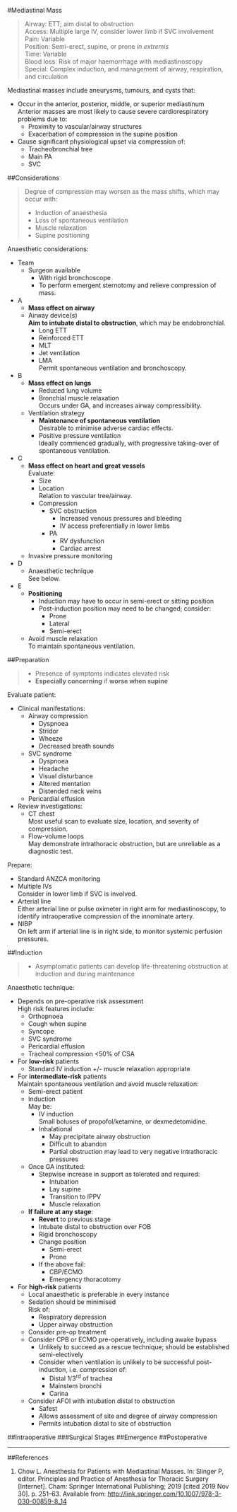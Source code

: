 #Mediastinal Mass

>Airway: ETT; aim distal to obstruction <br>
>Access: Multiple large IV, consider lower limb if SVC involvement<br>
>Pain: Variable<br>
>Position: Semi-erect, supine, or prone *in extremis*<br>
>Time: Variable<br>
>Blood loss: Risk of major haemorrhage with mediastinoscopy<br>
>Special: Complex induction, and management of airway, respiration, and circulation <br>

Mediastinal masses include aneurysms, tumours, and cysts that:
* Occur in the anterior, posterior, middle, or superior mediastinum  
Anterior masses are most likely to cause severe cardiorespiratory problems due to:
	* Proximity to vascular/airway structures
	* Exacerbation of compression in the supine position
* Cause significant physiological upset via compression of:
	* Tracheobronchial tree
	* Main PA
	* SVC

##Considerations
> Degree of compression may worsen as the mass shifts, which may occur with:
>	* Induction of anaesthesia
>	* Loss of spontaneous ventilation
>	* Muscle relaxation
>	* Supine positioning


Anaesthetic considerations:
* Team
	* Surgeon available  
		* With rigid bronchoscope
		* To perform emergent sternotomy and relieve compression of mass.
* A
	* **Mass effect on airway**  
	* Airway device(s)  
	**Aim to intubate distal to obstruction**, which may be endobronchial.
		* Long ETT
		* Reinforced ETT
		* MLT
		* Jet ventilation
		* LMA  
		Permit spontaneous ventilation and bronchoscopy.
* B
	* **Mass effect on lungs**  
		* Reduced lung volume
		* Bronchial muscle relaxation  
		Occurs under GA, and increases airway compressibility.
	* Ventilation strategy
		* **Maintenance of spontaneous ventilation**  
		Desirable to minimise adverse cardiac effects.
		* Positive pressure ventilation  
		Ideally commenced gradually, with progressive taking-over of spontaneous ventilation.
* C
	* **Mass effect on heart and great vessels**  
	Evaluate:
		* Size
		* Location  
		Relation to vascular tree/airway.
		* Compression
			* SVC obstruction  
				* Increased venous pressures and bleeding
				* IV access preferentially in lower limbs
			* PA
				* RV dysfunction
				* Cardiac arrest
	* Invasive pressure monitoring
* D
	* Anaesthetic technique  
	See below.
* E
	* **Positioning**
		* Induction may have to occur in semi-erect or sitting position
		* Post-induction position may need to be changed; consider:
			* Prone
			* Lateral
			* Semi-erect
	* Avoid muscle relaxation  
	To maintain spontaneous ventilation.

##Preparation
> * Presence of symptoms indicates elevated risk
> * **Especially concerning** if **worse when supine**

Evaluate patient:
* Clinical manifestations:
	* Airway compression
		* Dyspnoea
		* Stridor
		* Wheeze
		* Decreased breath sounds
	* SVC syndrome
		* Dyspnoea
		* Headache
		* Visual disturbance
		* Altered mentation
		* Distended neck veins
	* Pericardial effusion
* Review investigations:
	* CT chest  
	Most useful scan to evaluate size, location, and severity of compression.
	* Flow-volume loops  
	May demonstrate intrathoracic obstruction, but are unreliable as a diagnostic test.


Prepare:
* Standard ANZCA monitoring
* Multiple IVs  
Consider in lower limb if SVC is involved.
* Arterial line  
Either arterial line or pulse oximeter in right arm for mediastinoscopy, to identify intraoperative compression of the innominate artery.
* NIBP  
On left arm if arterial line is in right side, to monitor systemic perfusion pressures.




##Induction
> * Asymptomatic patients can develop life-threatening obstruction at induction and during maintenance

Anaesthetic technique:
* Depends on pre-operative risk assessment  
High risk features include:
	* Orthopnoea
	* Cough when supine
	* Syncope
	* SVC syndrome
	* Pericardial effusion
	* Tracheal compression <50% of CSA
* For **low-risk** patients
	* Standard IV induction +/- muscle relaxation appropriate
* For **intermediate-risk** patients  
Maintain spontaneous ventilation and avoid muscle relaxation:
	* Semi-erect patient
	* Induction  
	May be:
		* IV induction  
		Small boluses of propofol/ketamine, or dexmedetomidine.
		* Inhalational
			* May precipitate airway obstruction
			* Difficult to abandon
			* Partial obstruction may lead to very negative intrathoracic pressures
	* Once GA instituted:
		* Stepwise increase in support as tolerated and required:
			* Intubation  
			* Lay supine
			* Transition to IPPV
			* Muscle relaxation
	* **If failure at any stage**:
		* **Revert** to previous stage
		* Intubate distal to obstruction over FOB
		* Rigid bronchoscopy
		* Change position  
			* Semi-erect
			* Prone
		* If the above fail:
			* CBP/ECMO
			* Emergency thoracotomy
* For **high-risk** patients  
	* Local anaesthetic is preferable in every instance
	* Sedation should be minimised  
	Risk of:
		* Respiratory depression
		* Upper airway obstruction
	* Consider pre-op treatment
	* Consider CPB or ECMO pre-operatively, including awake bypass
		* Unlikely to succeed as a rescue technique; should be established semi-electively
		* Consider when ventilation is unlikely to be successful post-induction, i.e. compression of:
			* Distal 1/3<sup>rd</sup> of trachea
			* Mainstem bronchi
			* Carina
	* Consider AFOI with intubation distal to obstruction
		* Safest
		* Allows assessment of site and degree of airway compression
		* Permits intubation distal to site of obstruction


##Intraoperative
###Surgical Stages
##Emergence
##Postoperative

---
##References
1. Chow L. Anesthesia for Patients with Mediastinal Masses. In: Slinger P, editor. Principles and Practice of Anesthesia for Thoracic Surgery [Internet]. Cham: Springer International Publishing; 2019 [cited 2019 Nov 30]. p. 251–63. Available from: http://link.springer.com/10.1007/978-3-030-00859-8_14

